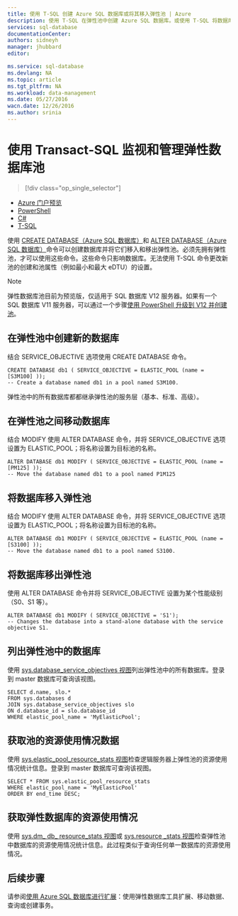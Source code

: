 ```yaml
---
title: 使用 T-SQL 创建 Azure SQL 数据库或将其移入弹性池 | Azure
description: 使用 T-SQL 在弹性池中创建 Azure SQL 数据库。或使用 T-SQL 将数据库移入和移出池。
services: sql-database
documentationCenter: 
authors: sidneyh
manager: jhubbard
editor: 

ms.service: sql-database
ms.devlang: NA
ms.topic: article
ms.tgt_pltfrm: NA
ms.workload: data-management
ms.date: 05/27/2016
wacn.date: 12/26/2016
ms.author: srinia
---
```


# 使用 Transact-SQL 监视和管理弹性数据库池  

> [!div class="op_single_selector"]
- [Azure 门户预览](./sql-database-elastic-pool-manage-portal.md)
- [PowerShell](./sql-database-elastic-pool-manage-powershell.md)
- [C#](./sql-database-elastic-pool-manage-csharp.md)
- [T-SQL](./sql-database-elastic-pool-manage-tsql.md)

使用 [CREATE DATABASE（Azure SQL 数据库）](https://msdn.microsoft.com/zh-cn/library/dn268335.aspx)和 [ALTER DATABASE（Azure SQL 数据库）](https://msdn.microsoft.com/zh-cn/library/mt574871.aspx)命令可以创建数据库并将它们移入和移出弹性池。必须先拥有弹性池，才可以使用这些命令。这些命令只影响数据库。无法使用 T-SQL 命令更改新池的创建和池属性（例如最小和最大 eDTU）的设置。

> [!NOTE]
> 弹性数据库池目前为预览版，仅适用于 SQL 数据库 V12 服务器。如果有一个 SQL 数据库 V11 服务器，可以通过一个步骤[使用 PowerShell 升级到 V12 并创建池](./sql-database-upgrade-server-portal.md)。

## 在弹性池中创建新的数据库
结合 SERVICE\_OBJECTIVE 选项使用 CREATE DATABASE 命令。

```
CREATE DATABASE db1 ( SERVICE_OBJECTIVE = ELASTIC_POOL (name = [S3M100] ));
-- Create a database named db1 in a pool named S3M100.
```

弹性池中的所有数据库都都继承弹性池的服务层（基本、标准、高级）。

## 在弹性池之间移动数据库
结合 MODIFY 使用 ALTER DATABASE 命令，并将 SERVICE\_OBJECTIVE 选项设置为 ELASTIC\_POOL；将名称设置为目标池的名称。

```
ALTER DATABASE db1 MODIFY ( SERVICE_OBJECTIVE = ELASTIC_POOL (name = [PM125] ));
-- Move the database named db1 to a pool named P1M125  
```

## 将数据库移入弹性池 
结合 MODIFY 使用 ALTER DATABASE 命令，并将 SERVICE\_OBJECTIVE 选项设置为 ELASTIC\_POOL；将名称设置为目标池的名称。

```
ALTER DATABASE db1 MODIFY ( SERVICE_OBJECTIVE = ELASTIC_POOL (name = [S3100] ));
-- Move the database named db1 to a pool named S3100.
```

## 将数据库移出弹性池
使用 ALTER DATABASE 命令并将 SERVICE\_OBJECTIVE 设置为某个性能级别（S0、S1 等）。

```
ALTER DATABASE db1 MODIFY ( SERVICE_OBJECTIVE = 'S1');
-- Changes the database into a stand-alone database with the service objective S1.
```

## 列出弹性池中的数据库
使用 [sys.database\_service\_objectives 视图](https://msdn.microsoft.com/zh-cn/library/mt712619)列出弹性池中的所有数据库。登录到 master 数据库可查询该视图。

```
SELECT d.name, slo.*  
FROM sys.databases d 
JOIN sys.database_service_objectives slo  
ON d.database_id = slo.database_id
WHERE elastic_pool_name = 'MyElasticPool'; 
```

## 获取池的资源使用情况数据

使用 [sys.elastic\_pool\_resource\_stats 视图](https://msdn.microsoft.com/zh-cn/library/mt280062.aspx)检查逻辑服务器上弹性池的资源使用情况统计信息。登录到 master 数据库可查询该视图。

```
SELECT * FROM sys.elastic_pool_resource_stats 
WHERE elastic_pool_name = 'MyElasticPool'
ORDER BY end_time DESC;
```

## 获取弹性数据库的资源使用情况

使用 [sys.dm\_ db\_ resource\_stats 视图](https://msdn.microsoft.com/zh-cn/library/dn800981.aspx)或 [sys.resource \_stats 视图](https://msdn.microsoft.com/zh-cn/library/dn269979.aspx)检查弹性池中数据库的资源使用情况统计信息。此过程类似于查询任何单一数据库的资源使用情况。

## 后续步骤

请参阅[使用 Azure SQL 数据库进行扩展](./sql-database-elastic-scale-introduction.md)：使用弹性数据库工具扩展、移动数据、查询或创建事务。

<!---HONumber=Mooncake_Quality_Review_1215_2016-->